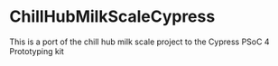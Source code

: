 ChillHubMilkScaleCypress
========================

This is a port of the chill hub milk scale project to the Cypress PSoC 4 Prototyping kit
